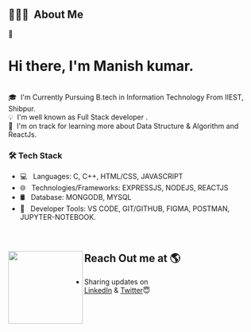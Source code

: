 


## 👨🏻‍💻 &nbsp;About Me


👨 &nbsp; <h1> Hi there, I'm Manish kumar.</h1>  
🎓 &nbsp;I'm Currently Pursuing B.tech in Information Technology From IIEST, Shibpur.\
💡 &nbsp;I'm well known as Full Stack developer .<br>
🌱 &nbsp;I'm on track for learning more about Data Structure & Algorithm and ReactJs.

<h3>🛠 Tech Stack</h3>

- 💻 &nbsp; Languages: C, C++, HTML/CSS, JAVASCRIPT
- 🌐 &nbsp; Technologies/Frameworks: EXPRESSJS, NODEJS, REACTJS
- 🛢 &nbsp; Database: MONGODB, MYSQL
- 🔧 &nbsp; Developer Tools: VS CODE, GIT/GITHUB, FIGMA, POSTMAN, JUPYTER-NOTEBOOK.

<br>

## Reach Out me at 🌎 <a href="https://www.linkedin.com/in/manish-kr-mandal/"><img align="left" width="150" height="146" src="https://cdn.dribbble.com/users/1876781/screenshots/6169542/web_character.gif?raw=true"></a>
- Sharing updates on <br><a href="https://www.linkedin.com/in/manish-kr-mandal/">LinkedIn</a> & <a href="https://twitter.com/Manishkr_Mandal">Twitter</a>😇
</br>
</br>

<br>

